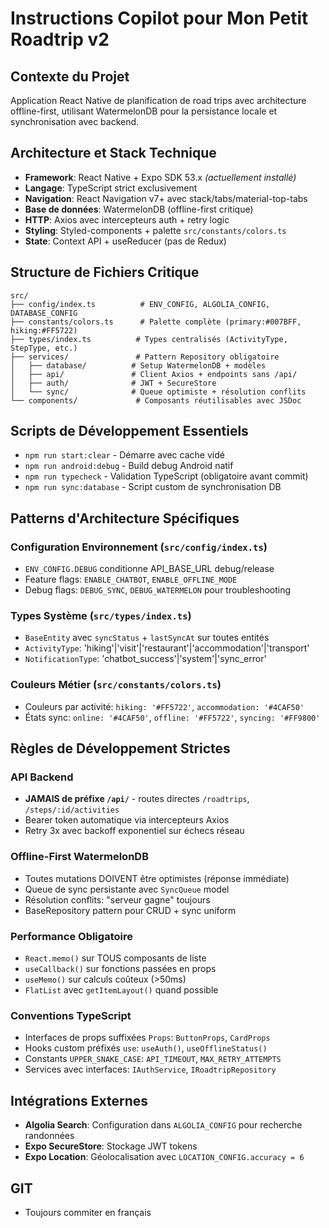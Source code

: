 <!-- Use this file to provide workspace-specific custom instructions to Copilot. For more details, visit https://code.visualstudio.com/docs/copilot/copilot-customization#_use-a-githubcopilotinstructionsmd-file -->

# Instructions Copilot pour Mon Petit Roadtrip v2

## Contexte du Projet
Application React Native de planification de road trips avec architecture offline-first, utilisant WatermelonDB pour la persistance locale et synchronisation avec backend.

## Architecture et Stack Technique
- **Framework**: React Native + Expo SDK 53.x *(actuellement installé)*
- **Langage**: TypeScript strict exclusivement  
- **Navigation**: React Navigation v7+ avec stack/tabs/material-top-tabs
- **Base de données**: WatermelonDB (offline-first critique)
- **HTTP**: Axios avec intercepteurs auth + retry logic
- **Styling**: Styled-components + palette `src/constants/colors.ts`
- **State**: Context API + useReducer (pas de Redux)

## Structure de Fichiers Critique
```
src/
├── config/index.ts          # ENV_CONFIG, ALGOLIA_CONFIG, DATABASE_CONFIG
├── constants/colors.ts      # Palette complète (primary:#007BFF, hiking:#FF5722)
├── types/index.ts          # Types centralisés (ActivityType, StepType, etc.)
├── services/               # Pattern Repository obligatoire
│   ├── database/          # Setup WatermelonDB + modèles
│   ├── api/               # Client Axios + endpoints sans /api/
│   ├── auth/              # JWT + SecureStore
│   └── sync/              # Queue optimiste + résolution conflits
└── components/             # Composants réutilisables avec JSDoc
```

## Scripts de Développement Essentiels
- `npm run start:clear` - Démarre avec cache vidé
- `npm run android:debug` - Build debug Android natif
- `npm run typecheck` - Validation TypeScript (obligatoire avant commit)
- `npm run sync:database` - Script custom de synchronisation DB

## Patterns d'Architecture Spécifiques

### Configuration Environnement (`src/config/index.ts`)
- `ENV_CONFIG.DEBUG` conditionne API_BASE_URL debug/release
- Feature flags: `ENABLE_CHATBOT`, `ENABLE_OFFLINE_MODE`
- Debug flags: `DEBUG_SYNC`, `DEBUG_WATERMELON` pour troubleshooting

### Types Système (`src/types/index.ts`)  
- `BaseEntity` avec `syncStatus` + `lastSyncAt` sur toutes entités
- `ActivityType`: 'hiking'|'visit'|'restaurant'|'accommodation'|'transport'
- `NotificationType`: 'chatbot_success'|'system'|'sync_error'

### Couleurs Métier (`src/constants/colors.ts`)
- Couleurs par activité: `hiking: '#FF5722'`, `accommodation: '#4CAF50'`
- États sync: `online: '#4CAF50'`, `offline: '#FF5722'`, `syncing: '#FF9800'`

## Règles de Développement Strictes

### API Backend
- **JAMAIS de préfixe `/api/`** - routes directes `/roadtrips`, `/steps/:id/activities`
- Bearer token automatique via intercepteurs Axios
- Retry 3x avec backoff exponentiel sur échecs réseau

### Offline-First WatermelonDB  
- Toutes mutations DOIVENT être optimistes (réponse immédiate)
- Queue de sync persistante avec `SyncQueue` model
- Résolution conflits: "serveur gagne" toujours
- BaseRepository pattern pour CRUD + sync uniform

### Performance Obligatoire
- `React.memo()` sur TOUS composants de liste
- `useCallback()` sur fonctions passées en props
- `useMemo()` sur calculs coûteux (>50ms)
- `FlatList` avec `getItemLayout()` quand possible

### Conventions TypeScript
- Interfaces de props suffixées `Props`: `ButtonProps`, `CardProps`
- Hooks custom préfixés `use`: `useAuth()`, `useOfflineStatus()`
- Constants `UPPER_SNAKE_CASE`: `API_TIMEOUT`, `MAX_RETRY_ATTEMPTS`
- Services avec interfaces: `IAuthService`, `IRoadtripRepository`

## Intégrations Externes
- **Algolia Search**: Configuration dans `ALGOLIA_CONFIG` pour recherche randonnées
- **Expo SecureStore**: Stockage JWT tokens
- **Expo Location**: Géolocalisation avec `LOCATION_CONFIG.accuracy = 6`

## GIT
- Toujours commiter en français
